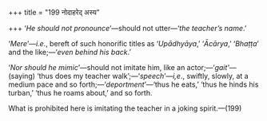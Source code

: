 +++
title = "199 नोदाहरेद् अस्य"

+++
‘*He should not pronounce*’—should not utter—‘*the teacher’s name*.’

‘*Mere*’—*i.e*., bereft of such honorific titles as ‘*Upādhyāya*,’
‘*Ācārya*,’ ‘*Bhaṭṭa*’ and the like;—‘*even behind his back*.’

‘*Nor should he mimic*’—should not imitate him, like an
actor;—‘*gait'*—(saying) ‘thus does my teacher walk’;—‘*speech*’—*i,e*.,
swiftly, slowly, at a medium pace and so forth;—‘*deportment*’—‘thus he
eats,’ ‘thus he hinds his turban,’ ‘thus he roams about,’ and so forth.

What is prohibited here is imitating the teacher in a joking
spirit.—(199)



